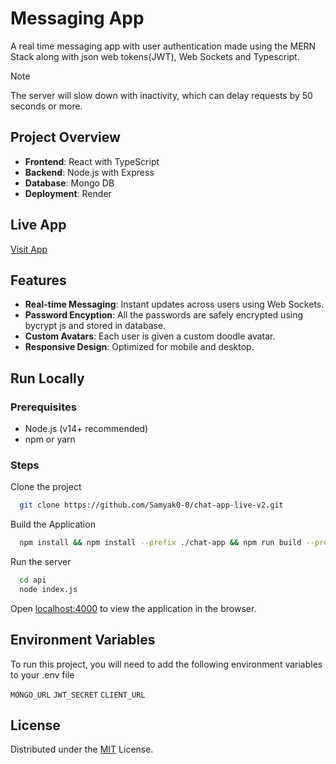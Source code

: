 
# Messaging App

A real time messaging app with user authentication made using the MERN Stack along with json web tokens(JWT), Web Sockets and Typescript.

> [!NOTE]
> The server will slow down with inactivity, which can delay requests by 50 seconds or more.

## Project Overview

- **Frontend**: React with TypeScript
- **Backend**: Node.js with Express
- **Database**: Mongo DB
- **Deployment**: Render



## Live App

[Visit App](https://chat-app-live-v2.onrender.com)


## Features

- **Real-time Messaging**: Instant updates across users using Web Sockets.
- **Password Encyption**: All the passwords are safely encrypted using bycrypt js and stored in database.
- **Custom Avatars**: Each user is given a custom doodle avatar.
- **Responsive Design**: Optimized for mobile and desktop.

## Run Locally

### Prerequisites

- Node.js (v14+ recommended)
- npm or yarn

### Steps

Clone the project

```bash
  git clone https://github.com/Samyak0-0/chat-app-live-v2.git
```

Build the Application

```bash
  npm install && npm install --prefix ./chat-app && npm run build --prefix ./chat-app
```

Run the server

```bash
  cd api
  node index.js
```

Open [localhost:4000](http://localhost:4000) to view the application in the browser.


## Environment Variables

To run this project, you will need to add the following environment variables to your .env file

`MONGO_URL`
`JWT_SECRET`
`CLIENT_URL`


## License

Distributed under the [MIT](https://choosealicense.com/licenses/mit/) License. 